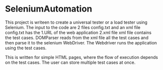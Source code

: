 # SeleniumAutomation
This project is writeen to create a universal tester or a load tester using Selenium. The input to the code are 2 files config.txt and an xml file
config.txt has the
  1.URL of the web application
  2.xml file
xml file contains the test cases.
DOMParser reads from the xml file all the test cases and then parse it to the selenium WebDriver.
The Webdriver runs the application using the test cases.

This is written for simple HTML pages, where the flow of execution depends on the test cases.
The user can store multiple test cases at once.
